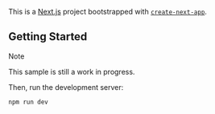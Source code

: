 This is a [Next.js](https://nextjs.org) project bootstrapped with [`create-next-app`](https://nextjs.org/docs/app/api-reference/cli/create-next-app).

## Getting Started

> [!NOTE]
> This sample is still a work in progress.

Then, run the development server:

```bash
npm run dev
```

